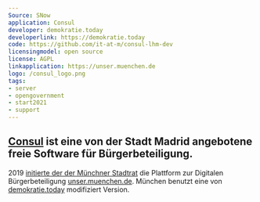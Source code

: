 ```yaml
---
Source: SNow
application: Consul
developer: demokratie.today
developerlink: https://demokratie.today
code: https://github.com/it-at-m/consul-lhm-dev
licensingmodel: open source
license: AGPL
linkapplication: https://unser.muenchen.de
logo: /consul_logo.png
tags:
- server
- opengovernment
- start2021
- support
---
```

[Consul](https://consuldemocracy.org) ist eine von der Stadt Madrid angebotene freie Software für Bürgerbeteiligung.
---

2019 [initierte der der Münchner Stadtrat](https://risi.muenchen.de/risi/dokument/v/5728776) die Plattform zur Digitalen Bürgerbeteiligung [unser.muenchen.de](https://unser.muenchen.de). 
München benutzt eine von [demokratie.today](https://demokratie.today) modifiziert Version.
